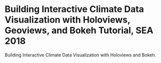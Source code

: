 # Building Interactive Climate Data Visualization with Holoviews, Geoviews, and Bokeh Tutorial, SEA 2018 

Building Interactive Climate Data Visualization with Holoviews and Bokeh. 
